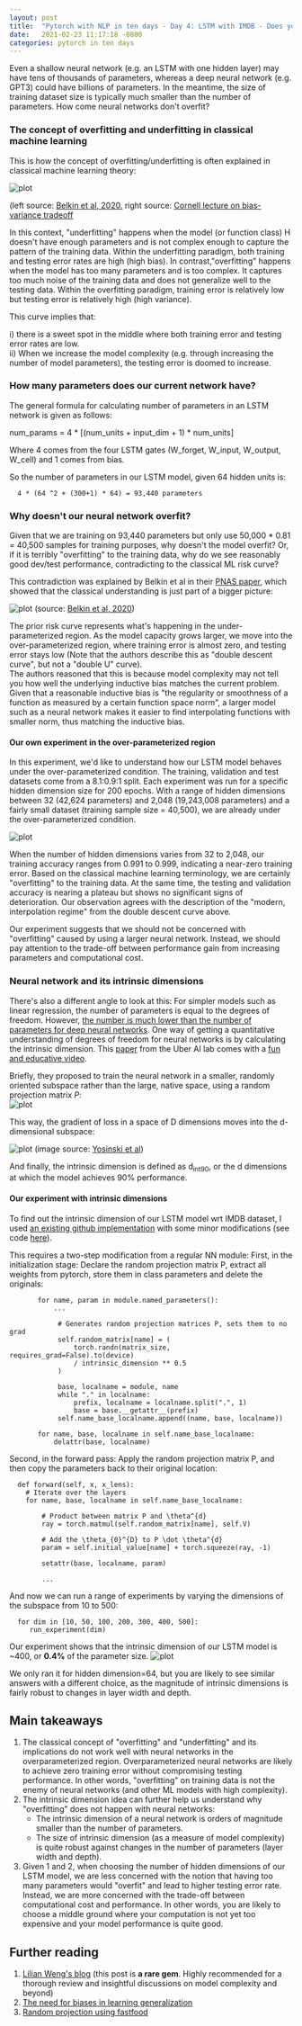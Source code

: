 ```yaml
---
layout: post
title:  "Pytorch with NLP in ten days - Day 4: LSTM with IMDB - Does your neural network overfit and why?"
date:   2021-02-23 11:17:18 -0800
categories: pytorch in ten days
---
```

Even a shallow neural network (e.g. an LSTM with one hidden layer) may have tens of thousands of parameters, whereas a 
deep neural network (e.g. GPT3) could have billions of parameters. In the meantime, the size of training dataset size is 
typically much smaller than the number of parameters. How come neural networks don't overfit?  

### The concept of overfitting and underfitting in classical machine learning 
This is how the concept of overfitting/underfitting is often explained in classical machine learning theory: 

![plot](/assets/day4_img/bias_variance_curve_combined.png)    

(left source: [Belkin et al, 2020.](https://www.pnas.org/content/116/32/15849.short) right source: [Cornell lecture on bias-variance tradeoff](https://www.cs.cornell.edu/courses/cs4780/2018fa/lectures/lecturenote12.html) 

In this context, "underfitting" happens when the model (or function class) H doesn't have enough parameters and is not complex enough to capture the pattern of the training data. 
Within the underfitting paradigm, both training and testing error rates are high (high bias). In contrast,"overfitting" happens when the model has too many parameters and is too complex. 
It captures too much noise of the training data and does not generalize well to the testing data. Within the overfitting paradigm, training error is relatively low but testing error is relatively high (high variance). 

This curve implies that: 

i) there is a sweet spot in the middle where both training error and testing error rates are low.  
ii) When we increase the model complexity (e.g. through increasing the number of model parameters), the testing error is doomed to increase. 

### How many parameters does our current network have?   
   The general formula for calculating number of parameters in an LSTM network is given as follows:

   num_params = 4 * [(num_units + input_dim + 1) * num_units]
   
   Where 4 comes from the four LSTM gates (W_forget, W_input, W_output, W_cell) and 1 comes from bias. 

   So the number of parameters in our LSTM model, given 64 hidden units is: 

      4 * (64 ^2 + (300+1) * 64) = 93,440 parameters

### Why doesn't our neural network overfit? 

   Given that we are training on 93,440 parameters but only use 50,000 * 0.81 = 40,500 samples for training purposes, why doesn't the model overfit? 
   Or, if it is terribly "overfitting" to the training data, why do we see reasonably good dev/test performance, contradicting to the classical ML risk curve? 

   This contradiction was explained by Belkin et al in their [PNAS paper](https://www.pnas.org/content/116/32/15849.short), which showed that the classical understanding is just 
   part of a bigger picture: 
   
   ![plot](/assets/day4_img/double_descent.png) 
   (source: [Belkin et al, 2020](https://www.pnas.org/content/116/32/15849.short))   
   
   The prior risk curve represents what's happening in the under-parameterized region. As the model capacity grows larger, 
   we move into the over-parameterized region, where training error is almost zero, and testing error stays low (Note that 
   the authors describe this as "double descent curve", but not a "double U" curve).  
   The authors reasoned that this is because model complexity may not tell you how well the underlying inductive bias matches the current problem. 
   Given that a reasonable inductive bias is "the regularity or smoothness of a function as measured by a certain function space norm", a larger model 
   such as a neural network makes it easier to find interpolating functions with smaller norm, thus matching the inductive bias.

#### Our own experiment in the over-parameterized region 
In this experiment, we'd like to understand how our LSTM model behaves under the over-parameterized condition. The training, validation and test datasets 
come from a 8.1:0.9:1 split. Each experiment was run for a specific hidden dimension size for 200 epochs. With a range of hidden dimensions between 
32 (42,624 parameters) and 2,048 (19,243,008 parameters) and a fairly small dataset (training sample size = 40,500), we are already under the over-parameterized condition. 

![plot](/assets/day4_img/hidden_size_effect.png) 

When the number of hidden dimensions varies from 32 to 2,048, our training accuracy ranges from 0.991 to 0.999, indicating a near-zero 
training error. Based on the classical machine learning terminology, we are certainly "overfitting" to the training data. At the same time, 
the testing and validation accuracy is nearing a plateau but shows no significant signs of deterioration. Our observation agrees with the 
description of the "modern, interpolation regime" from the double descent curve above.   

Our experiment suggests that we should not be concerned with "overfitting" caused by using a larger neural network. Instead, we should pay attention
to the trade-off between performance gain from increasing parameters and computational cost. 

### Neural network and its intrinsic dimensions  
   There's also a different angle to look at this: For simpler models such as linear regression, the number of parameters is equal to the degrees of freedom. 
   However, [the number is much lower than the number of parameters for deep neural networks](https://arxiv.org/abs/1603.09260). 
   One way of getting a quantitative understanding of degrees of freedom for neural networks is by calculating the intrinsic dimension. This [paper](https://arxiv.org/abs/1804.08838) 
   from the Uber AI lab comes with a [fun and educative video](https://www.youtube.com/watch?v=uSZWeRADTFI&feature=emb_logo).  
 
   Briefly, they proposed to train the neural network in a smaller, randomly oriented subspace rather than the large, native space, using a random 
   projection matrix *P*:  
    ![plot](/assets/day4_img/intrinsic_dim_paper1.png)    

   This way, the gradient of loss in a space of D dimensions moves into the d-dimensional subspace: 
   
   ![plot](/assets/day4_img/intrinsic_dim_paper2.png) 
   (image source: [Yosinski et al](https://arxiv.org/abs/1804.08838)) 

   And finally, the intrinsic dimension is defined as d<sub>int90</sub>, or the d dimensions at which the model achieves 90% performance. 

#### Our experiment with intrinsic dimensions 
To find out the intrinsic dimension of our LSTM model wrt IMDB dataset, I used [an existing github 
implementation](https://github.com/jgamper/intrinsic-dimensionality) with some minor modifications (see code [here](https://github.com/rantsandruse/pytorch_lstm_04imdb/tree/main/intrinsic_dim)). 

This requires a two-step modification from a regular NN module: 
First, in the initialization stage: Declare the random projection matrix P, extract all weights from pytorch, store them in class parameters and delete the originals:  

           for name, param in module.named_parameters():
               ... 

                # Generates random projection matrices P, sets them to no grad
                self.random_matrix[name] = (
                    torch.randn(matrix_size, requires_grad=False).to(device)
                    / intrinsic_dimension ** 0.5
                )

                base, localname = module, name
                while "." in localname:
                    prefix, localname = localname.split(".", 1)
                    base = base.__getattr__(prefix)
                self.name_base_localname.append((name, base, localname))

           for name, base, localname in self.name_base_localname:
               delattr(base, localname)

Second, in the forward pass: Apply the random projection matrix P, and then copy the parameters back to their original location:   
      
      def forward(self, x, x_lens):
        # Iterate over the layers
        for name, base, localname in self.name_base_localname:

            # Product between matrix P and \theta^{d}
            ray = torch.matmul(self.random_matrix[name], self.V)

            # Add the \theta_{0}^{D} to P \dot \theta^{d}
            param = self.initial_value[name] + torch.squeeze(ray, -1)

            setattr(base, localname, param)

            ...        
   
And now we can run a range of experiments by varying the dimensions of the subspace from 10 to 500: 
      
      for dim in [10, 50, 100, 200, 300, 400, 500]:
         run_experiment(dim)

Our experiment shows that the intrinsic dimension of our LSTM model is ~400, or **0.4%** of the parameter size.
![plot](/assets/day4_img/intrinsic_dimension_plot.png) 

We only ran it for hidden dimension=64, but you are likely to see similar answers with a different choice, as the magnitude of intrinsic dimensions 
is fairly robust to changes in layer width and depth. 

## Main takeaways 
1. The classical concept of "overfitting" and "underfitting" and its implications do not work well with neural networks in
   the overparameterized region. Overparameterized neural networks are likely to achieve zero training error without compromising 
   testing performance. In other words, "overfitting" on training data is not the enemy of neural networks (and other ML models with high complexity).  
2. The intrinsic dimension idea can further help us understand why "overfitting" does not happen with neural networks: 
   - The intrinsic dimension of a neural network is orders of magnitude smaller than the number of parameters. 
   - The size of intrinsic dimension (as a measure of model complexity) is quite robust against changes in the number of parameters (layer width and depth).  
3. Given 1 and 2, when choosing the number of hidden dimensions of our LSTM model, we are less concerned with the notion that having too many parameters 
   would "overfit" and lead to  higher testing error rate. Instead, we are more concerned with the trade-off between computational cost 
   and performance. In other words, you are likely to choose a middle ground where your computation is not yet too expensive 
   and your model performance is quite good.
   
## Further reading
1. [Lilian Weng's blog](https://lilianweng.github.io/lil-log/2019/03/14/are-deep-neural-networks-dramatically-overfitted.html#intrinsic-dimension) (this post is **a rare gem**. 
   Highly recommended for a thorough review and insightful discussions on model complexity and beyond)
2. [The need for biases in learning generalization](http://www-cgi.cs.cmu.edu/~tom/pubs/NeedForBias_1980.pdf)
3. [Random projection using fastfood](http://proceedings.mlr.press/v28/le13.pdf) 
